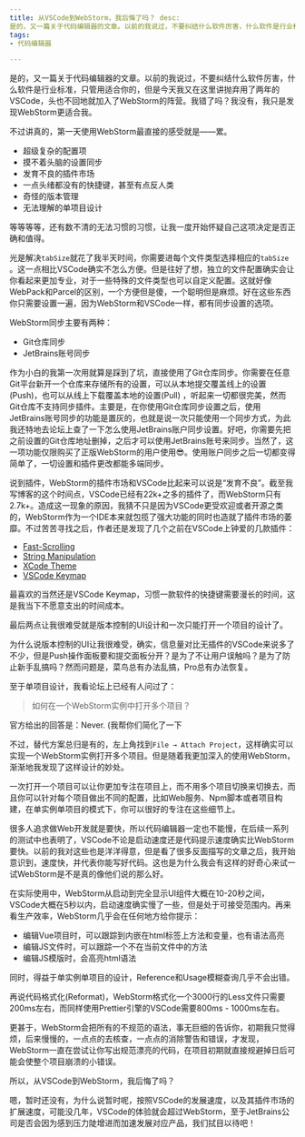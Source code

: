 ```yaml
---
title: 从VSCode到WebStorm，我后悔了吗？ desc:
是的，又一篇关于代码编辑器的文章。以前的我说过，不要纠结什么软件厉害，什么软件是行业标准，只管用适合你的，但是今天我又在这里讲抛弃用了两年的VSCode，头也不回地就加入了WebStorm的阵营。我错了吗？我没有，我只是发现WebStorm更适合我
tags:
- 代码编辑器

---
```


是的，又一篇关于代码编辑器的文章。以前的我说过，不要纠结什么软件厉害，什么软件是行业标准，只管用适合你的，但是今天我又在这里讲抛弃用了两年的VSCode，头也不回地就加入了WebStorm的阵营。我错了吗？我没有，我只是发现WebStorm更适合我。

不过讲真的，第一天使用WebStorm最直接的感受就是——累。

- 超级复杂的配置项
- 摸不着头脑的设置同步
- 发育不良的插件市场
- 一点头绪都没有的快捷键，甚至有点反人类
- 奇怪的版本管理
- 无法理解的单项目设计

等等等等，还有数不清的无法习惯的习惯，让我一度开始怀疑自己这项决定是否正确和值得。

光是解决`tabSize`就花了我半天时间，你需要进每个文件类型选择相应的`tabSize`
。这一点相比VSCode确实不怎么方便。但是往好了想，独立的文件配置确实会让你看起来更加专业，对于一些特殊的文件类型也可以自定义配置。这就好像WebPack和Parcel的区别，一个方便但是傻，一个聪明但是麻烦。好在这些东西你只需要设置一遍，因为WebStorm和VSCode一样，都有同步设置的选项。

WebStorm同步主要有两种：

- Git仓库同步
- JetBrains账号同步

作为小白的我第一次用就算是踩到了坑，直接使用了Git仓库同步。你需要在任意Git平台新开一个仓库来存储所有的设置，可以从本地提交覆盖线上的设置(Push)，也可以从线上下载覆盖本地的设置(Pull)
，听起来一切都很完美，然而Git仓库不支持同步插件。主要是，在你使用Git仓库同步设置之后，使用JetBrains账号同步的功能是置灰的，也就是说一次只能使用一个同步方式，为此我还特地去论坛上查了一下怎么使用JetBrains账户同步设置。好吧，你需要先把之前设置的Git仓库地址删掉，之后才可以使用JetBrains账号来同步。当然了，这一项功能仅限购买了正版WebStorm的用户使用😎。使用账户同步之后一切都变得简单了，一切设置和插件更改都能多端同步。

说到插件，WebStorm的插件市场和VSCode比起来可以说是“发育不良”。截至我写博客的这个时间点，VSCode已经有22k+之多的插件了，而WebStorm只有2.7k+。造成这一现象的原因，我猜不只是因为VSCode更受欢迎或者开源之类的，WebStorm作为一个IDE本来就包揽了强大功能的同时也造就了插件市场的萎靡。不过苦苦寻找之后，作者还是发现了几个之前在VSCode上钟爱的几款插件：

- [Fast-Scrolling](https://plugins.jetbrains.com/plugin/7573-fast-scrolling)
- [String Manipulation](https://plugins.jetbrains.com/plugin/2162-string-manipulation)
- [XCode Theme](https://plugins.jetbrains.com/plugin/15727-xcode-theme)
- [VSCode Keymap](https://plugins.jetbrains.com/plugin/12062-vscode-keymap)

最喜欢的当然还是VSCode Keymap，习惯一款软件的快捷键需要漫长的时间，这是我当下不愿意支出的时间成本。

最后两点让我很难受就是版本控制的UI设计和一次只能打开一个项目的设计了。

为什么说版本控制的UI让我很难受，确实，信息量对比无插件的VSCode来说多了不少，但是Push操作面板要和提交面板分开？是为了不让用户误触吗？是为了防止新手乱搞吗？然而问题是，菜鸟总有办法乱搞，Pro总有办法恢复。

至于单项目设计，我看论坛上已经有人问过了：

> 如何在一个WebStorm实例中打开多个项目？

官方给出的回答是：Never. (我帮你们简化了一下

不过，替代方案总归是有的，左上角找到`File → Attach Project`，这样确实可以实现一个WebStorm实例打开多个项目。但是随着我更加深入的使用WebStorm，渐渐地我发现了这样设计的妙处。

一次打开一个项目可以让你更加专注在项目上，而不用多个项目切换来切换去，而且你可以针对每个项目做出不同的配置，比如Web服务、Npm脚本或者项目构建，在单实例单项目的模式下，你可以很好的专注在这些细节上。

很多人追求做Web开发就是要快，所以代码编辑器一定也不能慢，在后续一系列的测试中也表明了，VSCode不论是启动速度还是代码提示速度确实比WebStorm要快。以前的我对这些也是洋洋得意，但是看了很多反面描写的文章之后，我开始意识到，速度快，并代表你能写好代码。这也是为什么我会有这样的好奇心来试一试WebStorm是不是真的像他们说的那么好。

在实际使用中，WebStorm从启动到完全显示UI组件大概在10-20秒之间，VSCode大概在5秒以内，启动速度确实慢了一些，但是处于可接受范围内。再来看生产效率，WebStorm几乎会在任何地方给你提示：

- 编辑Vue项目时，可以跟踪到内嵌在html标签上方法和变量，也有语法高亮
- 编辑JS文件时，可以跟踪一个不在当前文件中的方法
- 编辑JS模版时，会高亮html语法

同时，得益于单实例单项目的设计，Reference和Usage模糊查询几乎不会出错。

再说代码格式化(Reformat)，WebStorm格式化一个3000行的Less文件只需要200ms左右，而同样使用Prettier引擎的VSCode需要800ms - 1000ms左右。

更甚于，WebStorm会把所有的不规范的语法，事无巨细的告诉你，初期我只觉得烦，后来慢慢的，一点点的去核查，一点点的消除警告和错误，才发现，WebStorm一直在尝试让你写出规范漂亮的代码，在项目初期就直接规避掉日后可能会使整个项目崩溃的小错误。

所以，从VSCode到WebStorm，我后悔了吗？

嗯，暂时还没有，为什么说暂时呢，按照VSCode的发展速度，以及其插件市场的扩展速度，可能没几年，VSCode的体验就会超过WebStorm，至于JetBrains公司是否会因为感到压力陡增进而加速发展对应产品，我们拭目以待吧！
